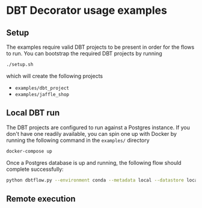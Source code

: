 # DBT Decorator usage examples

## Setup

The examples require valid DBT projects to be present in order for the flows to run. You can bootstrap the required DBT projects by running
```sh
./setup.sh
```
which will create the following projects
- `examples/dbt_project`
- `examples/jaffle_shop`


## Local DBT run

The DBT projects are configured to run against a Postgres instance. If you don't have one readily available, you can spin one up with Docker by running the following command in the `examples/` directory
```sh
docker-compose up
```

Once a Postgres database is up and running, the following flow should complete successfully:
```sh
python dbtflow.py --environment conda --metadata local --datastore local run
```

## Remote execution

